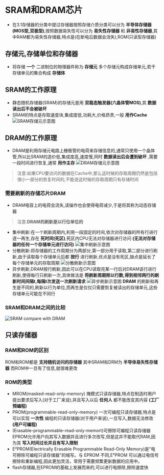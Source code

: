 # SRAM和DRAM芯片
- 在3.1存储器的分类中提过存储器按照存储介质分类可以分为 __半导体存储器(MOS型,双极型)__,按照数据易失性可以分为 __易失性存储器__ 和 __非易性存储器__,其中RAM都为易失性存储器,特点是(在断电后数据会消失),ROM(只读型存储器)
## 存储元,存储单位和存储器
- 将存储 __一个__ 二进制位的物理器件称为 __存储元__
多个存储元构成存储单元,若干存储单元的集合构成 __存储体__
## SRAM的工作原理
- 静态随机存储器(SRAM)的存储元是用 __双稳态触发器(六晶体管MOS)__,其 __数据读出后不会被破坏__
- SRAM的特点是存取速度块,集成度低,功耗大,价格昂贵,一般 __用作Cache__
![SRAM存储元示意图](https://img.picui.cn/free/2024/09/18/66ea63ca8dd86.png)
## DRAM的工作原理
- DRAM是利用存储元电路上栅极管的电荷来存储信息的,通常只使用一个晶体管,所以比SRAM的造价低,集成度高,速度慢,同时 __数据读出后会遭到破坏__ ,需要一段时间进行恢复,通常 __用作主存__
![DRAM存储元示意图](https://img.picui.cn/free/2024/09/18/66ea648b6b85e.png)
> 注意:如果CPU要访问的数据在Cache中,那么这时候的存取周期仍然是包括很小一部分的恢复时间的,不能说这时候的存取周期只有存储时间
### 需要刷新的存储芯片DRAM
- DRAM电容上的电荷会流失,读操作也会使得电荷减少,于是将其称为动态存储器
> 注意:__DRAM的刷新是以行位单位的__
- 集中刷新:在一个刷新周期内,利用一段固定的时间,依次对存储器的所有行进行逐一再生,存在 __死时间(死区)__,死区内CPU无法对存储器进行访问 __(无法对存储器的任何一个存储单元进行访问)__
![集中刷新示意图](https://img.picui.cn/free/2024/09/18/66ea811b62e96.png)
- 分散刷新:将存储器的工作周期分为两部分,第一部分用于读取,第二部分进行刷新,由于读取每个存储单元后都 __按行__ 进行刷新,优点是没有死区,缺点是延长了每个存储单元的存取周期
![分散刷新示意图](https://img.picui.cn/free/2024/09/18/66ea8aec8695f.png)
- 异步刷新,DRAM按行刷新,因此可以在CPU读取完某一行后对DRAM该行进行刷新,使得每行只刷新一次,具体做法是 __将刷新周期除以行数,得到相邻两行的刷新时间间隔t,每隔t次发送一次刷新请求__
![异步刷新示意图](https://img.picui.cn/free/2024/09/18/66ea8c5ee1ccf.png)
__DRAM__ 的刷新和再生是不同的,刷新以行为单位,而再生是仅仅只需要恢复被读出的存储单元,这些存储单元可能在不同行

### SRAM和DRAM之间的比较
![SRAM compare with DRAM](https://img.picui.cn/free/2024/09/18/66ea947daa678.jpg)

## 只读存储器
### RAM和ROM的区别
ROM和ROM都是 __支持随机访问的存储器__ 其中SRAM和DRM为 __半导体易失性存储器__ 而ROM中一旦有了信息,就很难更改
### ROM的类型
- MROM(masked-read-only-memory) 掩模式只读存储器,特点在制造时用户提出要求后写入(对于工厂来说),并且写入以后 __任何人__ 都不能改变其内容 __(工厂预编程)__
- PROM(programmable-read-only-memory) 一次可编程只读存储器,特点是可以实现 __一次性__ 编程的只读存储器(对于用户来说),一旦写入,数据无法修改 __(用户可编程)__
- (Erasable-programmable-read-only-memort)可擦除可编程只读存储器
EPROM允许用户向其写入数据并且进行多次改写,但是这并不能取代RAM,因为其 __写入时间过长并且有写入限制__
- E²PROM(Electrically Erasable Programmable Read-Only Memory)是“电可擦除可编程只读存储器”的缩写。与 EPROM 不同,E²PROM 可以通过电信号擦除和重新编程,因此更加灵活，常用于需要频繁更新数据的应用中。
- flash存储器,在EPROM的基础上发展而来的,可以进行电擦除,擦除速度快
